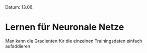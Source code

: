 Datum: 13.06.

# Lernen für Neuronale Netze

Man kann die Gradienten für die einzelnen Trainingsdaten einfach aufaddieren